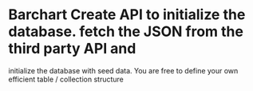 # Barchart Create API to initialize the database. fetch the JSON from the third party API and
initialize the database with seed data. You are free to define your own efficient table /
collection structure

